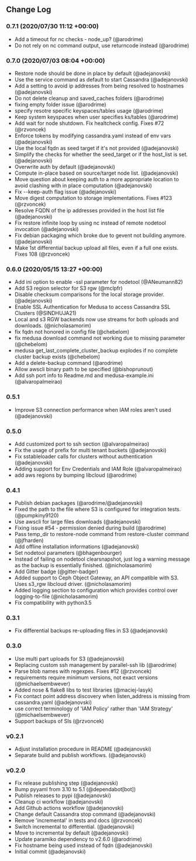 ## Change Log

### 0.7.1 (2020/07/30 11:12 +00:00)
- Add a timeout for nc checks - node_up? (@arodrime)
- Do not rely on nc command output, use returncode instead (@arodrime)

### 0.7.0 (2020/07/03 08:04 +00:00)
- Restore node should be done in place by default (@adejanovski)
- Use the service command as default to start Cassandra (@adejanovski)
- Add a setting to avoid ip addresses from being resolved to hostnames (@adejanovski)
- Do not delete cleanup and saved_caches folders (@arodrime)
- fixing empty folder issue (@arodrime)
- specify resotre specific keyspaces/tables usage (@arodrime)
- Keep system keyspaces when user specifies ks/tables (@arodrime)
- Add wait for node shutdown. Fix healtcheck config. Fixes #72 (@rzvoncek)
- Enforce tokens by modifying cassandra.yaml instead of env vars (@adejanovski)
- Use the local fqdn as seed target if it's not provided (@adejanovski)
- Simplify the checks for whether the seed_target or if the host_list is set. (@adejanovski)
- Overwrite auth by default (@adejanovski)
- Compute in-place based on source/target node list. (@adejanovski)
- Move question about keeping auth to a more appropriate location to avoid clashing with in place computation (@adejanovski)
- Fix --keep-auth flag issue (@adejanovski)
- Move digest computation to storage implementations. Fixes #123 (@rzvoncek)
- Resolve FQDN of the ip addresses provided in the host list file (@adejanovski)
- Fix restore infinite loop by using nc instead of remote nodetool invocation (@adejanovski)
- Fix debian packaging which broke due to gevent not building anymore. (@adejanovski)
- Make 1st differential backup upload all files, even if a full one exists. Fixes 108 (@rzvoncek)

### 0.6.0 (2020/05/15 13:27 +00:00)
- Add ini option to enable -ssl parameter for nodetool (@ANeumann82)
- Add S3 region selector for S3 rgw (@mclpfr)
- Disable checksum comparisons for the local storage provider. (@adejanovski)
- Enable SSL Authentication for Medusa to access Cassandra SSL Clusters (@SINDHUJA21)
- Local and s3 RGW backends now use streams for both uploads and downloads. (@nicholasamorim)
- fix fqdn not honored in config file (@chebelom)
- fix medusa download command not working due to missing parameter (@chebelom)
- medusa get_last_complete_cluster_backup explodes if no complete cluster backup exists (@chebelom)
- Add a delete-backup command (@arodrime)
- Allow awscli binary path to be specified (@bishoprunout)
- Add ssh port info to Readme.md and medusa-example.ini (@alvaropalmeirao)

### 0.5.1
- Improve S3 connection performance when IAM roles aren't used (@adejanovski)

### 0.5.0
- Add customized port to ssh section (@alvaropalmeirao)
- Fix the usage of prefix for multi tenant buckets (@adejanovski)
- Fix sstableloader calls for clusters without authentication (@adejanovski)
- Adding support for Env Credentials and IAM Role (@alvaropalmeirao)
- add aws regions by bumping libcloud (@arodrime)

### 0.4.1
- Publish debian packages (@arodrime/@adejanovski)
- Fixed the path to the file where S3 is configured for integration tests. (@pumpkiny9120)
- Use awscli for large files downloads (@adejanovski)
- Fixing issue #54 - permission denied during build (@arodrime)
- Pass temp_dir to restore-node command from restore-cluster command (@jfharden)
- Add offline installation informations (@adejanovski)
- Set nodetool parameters (@bhagenbourger)
- Instead of failing on nodetool clearsnapshot, just log a warning message as the backup is essentially finished. (@nicholasamorim)
- Add Gitter badge (@gitter-badger)
- Added support to Ceph Object Gateway, an API compatible with S3. Uses s3_rgw libcloud driver. (@nicholasamorim)
- Added logging section to configuration which provides control over logging-to-file (@nicholasamorim)
- Fix compatibility with python3.5

### 0.3.1
- Fix differential backups re-uploading files in S3 (@adejanovski)

### 0.3.0
- Use multi part uploads for S3 (@adejanovski)
- Replacing custom ssh management by parallel-ssh lib (@arodrime)
- Parse blob names with regexpes. Fixes #12 (@rzvoncek)
- requirements require minimum versions, not exact versions (@michaelsembwever)
- Added nose & flake8 libs to test libraries (@maciej-lasyk)
- Fix contact point address discovery when listen_address is missing from cassandra.yaml (@adejanovski)
- use correct terminology of 'IAM Policy' rather than 'IAM Strategy' (@michaelsembwever)
- Support backups of SIs (@rzvoncek)

### v0.2.1
- Adjust installation procedure in README (@adejanovski)
- Separate build and publish workflows. (@adejanovski)

### v0.2.0
- Fix release publishing step (@adejanovski)
- Bump pyyaml from 3.10 to 5.1 (@dependabot[bot])
- Publish releases to pypi (@adejanovski)
- Cleanup ci workflow (@adejanovski)
- Add Github actions workflow (@adejanovski)
- Change default Cassandra stop command (@adejanovski)
- Remove 'incremental' in tests and docs (@rzvoncek)
- Switch incremental to differential. (@adejanovski)
- Move to incremental by default (@adejanovski)
- Update paramiko dependency to v2.6.0 (@arodrime)
- Fix hostname being used instead of fqdn (@adejanovski)
- Initial commit (@adejanovski)
